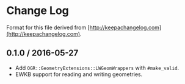 # Change Log

Format for this file derived from [http://keepachangelog.com](http://keepachangelog.com).

## 0.1.0 / 2016-05-27

* Add `OGR::GeometryExtensions::LWGeomWrappers` with `#make_valid`.
* EWKB support for reading and writing geometries.
